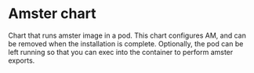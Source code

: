 # Amster chart

Chart that runs amster image in a pod. This chart configures AM, and 
can be removed when the installation is complete. Optionally, the pod
can be left running so that you can exec into the container to perform amster exports.
